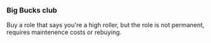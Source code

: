 ### Big Bucks club

Buy a role that says you're a high roller,
but the role is not permanent, requires maintenence costs or 
rebuying.
